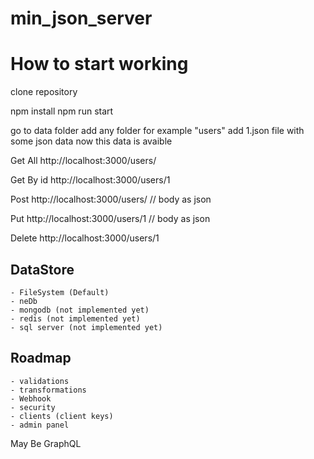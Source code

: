 # min_json_server

# **How to start working**

clone repository

npm install
npm run start

go to data folder
add any folder for example "users"
add 1.json file with some json data
now this data is avaible

Get All
http://localhost:3000/users/


Get By id
http://localhost:3000/users/1


Post
http://localhost:3000/users/ // body as json


Put
http://localhost:3000/users/1 // body as json


Delete
http://localhost:3000/users/1



## DataStore
    - FileSystem (Default)
    - neDb
    - mongodb (not implemented yet)
    - redis (not implemented yet)
    - sql server (not implemented yet)

## Roadmap 

    - validations
    - transformations 
    - Webhook 
    - security
    - clients (client keys) 
    - admin panel

May Be
GraphQL